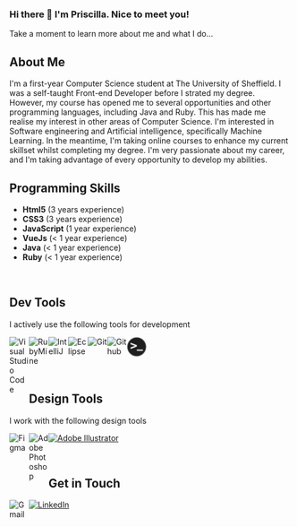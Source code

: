 ###  Hi there 👋 I'm Priscilla. Nice to meet you!
Take a moment to learn more about me and what I do...


## About Me
I'm a first-year Computer Science student at The University of Sheffield. I was a self-taught Front-end Developer before I strated my degree. However, my course has opened me to several opportunities and other programming languages, including Java and Ruby. This has made me realise my interest in other areas of Computer Science. I'm interested in Software engineering and Artificial intelligence, specifically Machine Learning. In the meantime, I'm taking online courses to enhance my current skillset whilst completing my degree. I'm very passionate about my career, and I'm taking advantage of every opportunity to develop my abilities. 

## Programming Skills
- **Html5** (3 years experience) 
- **CSS3** (3 years experience) 
- **JavaScript** (1 year experience)
- **VueJs** (< 1 year experience)  
- **Java** (< 1 year experience) 
- **Ruby** (< 1 year experience) 

<br/>

## Dev Tools
I actively use the following tools for development

[<img align="left" alt="Visual Studio Code" width="35px" src="https://upload.wikimedia.org/wikipedia/commons/thumb/9/9a/Visual_Studio_Code_1.35_icon.svg/2048px-Visual_Studio_Code_1.35_icon.svg.png" />][vscode]
[<img align="left" alt="RubyMine" width="35px" src="https://resources.jetbrains.com/storage/products/rubymine/img/meta/rubymine_logo_300x300.png" />][rubymine]
[<img align="left" alt="IntelliJ" width="35px" src="https://upload.wikimedia.org/wikipedia/commons/thumb/9/9c/IntelliJ_IDEA_Icon.svg/1200px-IntelliJ_IDEA_Icon.svg.png" />][intellij]
[<img align="left" alt="Eclipse" width="35px" src="https://cdn.freebiesupply.com/logos/large/2x/eclipse-11-logo-png-transparent.png" />][eclipse]
[<img align="left" alt="Git" width="35px" src="https://git-scm.com/images/logos/downloads/Git-Icon-1788C.png" />][git]
[<img align="left" alt="Github" width="35px" src="https://upload.wikimedia.org/wikipedia/commons/9/91/Octicons-mark-github.svg" />][github]
<img alt="Terminal" width="35px" src="https://raw.githubusercontent.com/github/explore/80688e429a7d4ef2fca1e82350fe8e3517d3494d/topics/terminal/terminal.png" />

<br/>

## Design Tools
I work with the following design tools 

[<img align="left" alt="Figma" width="35px" height="35px" src="https://upload.wikimedia.org/wikipedia/commons/3/33/Figma-logo.svg" />][figma]
[<img align="left" alt="Adobe Photoshop" width="35px" src="https://upload.wikimedia.org/wikipedia/commons/thumb/a/af/Adobe_Photoshop_CC_icon.svg/1200px-Adobe_Photoshop_CC_icon.svg.png" />][photoshop]
[<img alt="Adobe Illustrator" width="35px" src="https://upload.wikimedia.org/wikipedia/commons/thumb/f/fb/Adobe_Illustrator_CC_icon.svg/640px-Adobe_Illustrator_CC_icon.svg.png" />][illustrator]

<br/>

## Get in Touch 
[<img align="left" alt="Gmail" width="35px" height="35px" src="https://upload.wikimedia.org/wikipedia/commons/thumb/7/7e/Gmail_icon_%282020%29.svg/640px-Gmail_icon_%282020%29.svg.png" />][email]
[<a href="https://www.linkedin.com/in/priscilla-emasoga-211617100"><img alt="LinkedIn" width="35px" src="https://cdn-icons-png.flaticon.com/512/174/174857.png" /></a>][linkedin]


<!--LINKS-->
[vscode]: https://code.visualstudio.com/
[intellij]: https://www.jetbrains.com/help/idea/discover-intellij-idea.html
[eclipse]: https://www.eclipse.org/ide/
[rubymine]: https://www.jetbrains.com/ruby/features/
[git]: https://git-scm.com
[github]: https://github.com


[figma]: https://www.figma.com/about/
[photoshop]: https://www.adobe.com/uk/products/photoshop.html
[illustrator]: https://www.adobe.com/uk/products/illustrator.html

[email]: mailto:priscillaemasoga@gmail.com
[linkedin]: https://www.linkedin.com/in/priscilla-emasoga-211617100

